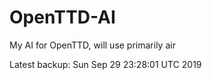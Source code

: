 # OpenTTD-AI
My AI for OpenTTD, will use primarily air

Latest backup: Sun Sep 29 23:28:01 UTC 2019
